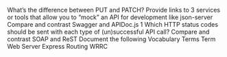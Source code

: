 What’s the difference between PUT and PATCH?
Provide links to 3 services or tools that allow you to “mock” an API for development like json-server
Compare and contrast Swagger and APIDoc.js 1 Which HTTP status codes should be sent with each type of (un)successful API call?
Compare and contrast SOAP and ReST
Document the following Vocabulary Terms
Term
Web Server
Express
Routing
WRRC
